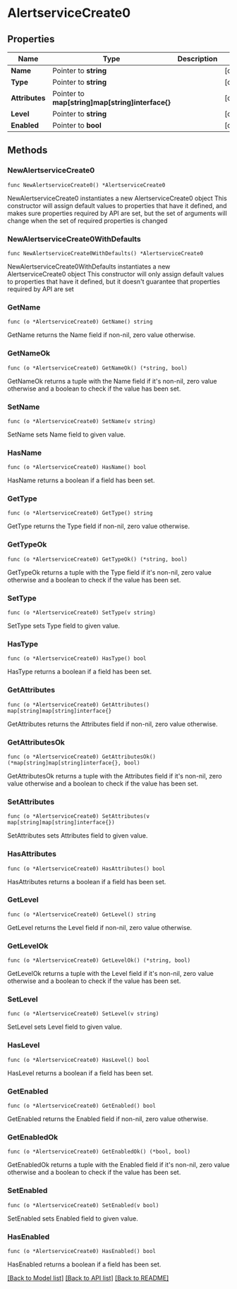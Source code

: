 # AlertserviceCreate0

## Properties

Name | Type | Description | Notes
------------ | ------------- | ------------- | -------------
**Name** | Pointer to **string** |  | [optional] 
**Type** | Pointer to **string** |  | [optional] 
**Attributes** | Pointer to **map[string]map[string]interface{}** |  | [optional] 
**Level** | Pointer to **string** |  | [optional] 
**Enabled** | Pointer to **bool** |  | [optional] 

## Methods

### NewAlertserviceCreate0

`func NewAlertserviceCreate0() *AlertserviceCreate0`

NewAlertserviceCreate0 instantiates a new AlertserviceCreate0 object
This constructor will assign default values to properties that have it defined,
and makes sure properties required by API are set, but the set of arguments
will change when the set of required properties is changed

### NewAlertserviceCreate0WithDefaults

`func NewAlertserviceCreate0WithDefaults() *AlertserviceCreate0`

NewAlertserviceCreate0WithDefaults instantiates a new AlertserviceCreate0 object
This constructor will only assign default values to properties that have it defined,
but it doesn't guarantee that properties required by API are set

### GetName

`func (o *AlertserviceCreate0) GetName() string`

GetName returns the Name field if non-nil, zero value otherwise.

### GetNameOk

`func (o *AlertserviceCreate0) GetNameOk() (*string, bool)`

GetNameOk returns a tuple with the Name field if it's non-nil, zero value otherwise
and a boolean to check if the value has been set.

### SetName

`func (o *AlertserviceCreate0) SetName(v string)`

SetName sets Name field to given value.

### HasName

`func (o *AlertserviceCreate0) HasName() bool`

HasName returns a boolean if a field has been set.

### GetType

`func (o *AlertserviceCreate0) GetType() string`

GetType returns the Type field if non-nil, zero value otherwise.

### GetTypeOk

`func (o *AlertserviceCreate0) GetTypeOk() (*string, bool)`

GetTypeOk returns a tuple with the Type field if it's non-nil, zero value otherwise
and a boolean to check if the value has been set.

### SetType

`func (o *AlertserviceCreate0) SetType(v string)`

SetType sets Type field to given value.

### HasType

`func (o *AlertserviceCreate0) HasType() bool`

HasType returns a boolean if a field has been set.

### GetAttributes

`func (o *AlertserviceCreate0) GetAttributes() map[string]map[string]interface{}`

GetAttributes returns the Attributes field if non-nil, zero value otherwise.

### GetAttributesOk

`func (o *AlertserviceCreate0) GetAttributesOk() (*map[string]map[string]interface{}, bool)`

GetAttributesOk returns a tuple with the Attributes field if it's non-nil, zero value otherwise
and a boolean to check if the value has been set.

### SetAttributes

`func (o *AlertserviceCreate0) SetAttributes(v map[string]map[string]interface{})`

SetAttributes sets Attributes field to given value.

### HasAttributes

`func (o *AlertserviceCreate0) HasAttributes() bool`

HasAttributes returns a boolean if a field has been set.

### GetLevel

`func (o *AlertserviceCreate0) GetLevel() string`

GetLevel returns the Level field if non-nil, zero value otherwise.

### GetLevelOk

`func (o *AlertserviceCreate0) GetLevelOk() (*string, bool)`

GetLevelOk returns a tuple with the Level field if it's non-nil, zero value otherwise
and a boolean to check if the value has been set.

### SetLevel

`func (o *AlertserviceCreate0) SetLevel(v string)`

SetLevel sets Level field to given value.

### HasLevel

`func (o *AlertserviceCreate0) HasLevel() bool`

HasLevel returns a boolean if a field has been set.

### GetEnabled

`func (o *AlertserviceCreate0) GetEnabled() bool`

GetEnabled returns the Enabled field if non-nil, zero value otherwise.

### GetEnabledOk

`func (o *AlertserviceCreate0) GetEnabledOk() (*bool, bool)`

GetEnabledOk returns a tuple with the Enabled field if it's non-nil, zero value otherwise
and a boolean to check if the value has been set.

### SetEnabled

`func (o *AlertserviceCreate0) SetEnabled(v bool)`

SetEnabled sets Enabled field to given value.

### HasEnabled

`func (o *AlertserviceCreate0) HasEnabled() bool`

HasEnabled returns a boolean if a field has been set.


[[Back to Model list]](../README.md#documentation-for-models) [[Back to API list]](../README.md#documentation-for-api-endpoints) [[Back to README]](../README.md)


